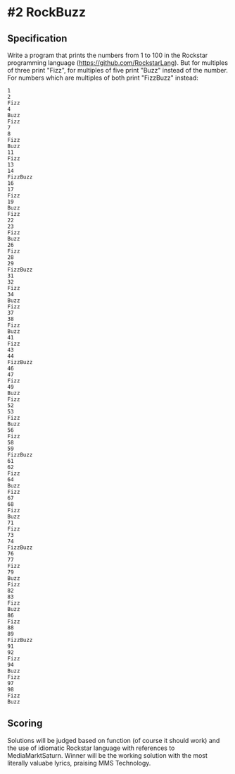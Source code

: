 # #2 RockBuzz

## Specification

Write a program that prints the numbers from 1 to 100 in the Rockstar programming language (https://github.com/RockstarLang). But for multiples of three print "Fizz", for multiples of five print "Buzz" instead of the number. For numbers which are multiples of both print "FizzBuzz" instead:

```
1
2
Fizz
4
Buzz
Fizz
7
8
Fizz
Buzz
11
Fizz
13
14
FizzBuzz
16
17
Fizz
19
Buzz
Fizz
22
23
Fizz
Buzz
26
Fizz
28
29
FizzBuzz
31
32
Fizz
34
Buzz
Fizz
37
38
Fizz
Buzz
41
Fizz
43
44
FizzBuzz
46
47
Fizz
49
Buzz
Fizz
52
53
Fizz
Buzz
56
Fizz
58
59
FizzBuzz
61
62
Fizz
64
Buzz
Fizz
67
68
Fizz
Buzz
71
Fizz
73
74
FizzBuzz
76
77
Fizz
79
Buzz
Fizz
82
83
Fizz
Buzz
86
Fizz
88
89
FizzBuzz
91
92
Fizz
94
Buzz
Fizz
97
98
Fizz
Buzz
```

## Scoring

Solutions will be judged based on function (of course it should work) and the use of idiomatic Rockstar language with references to MediaMarktSaturn. Winner will be the working solution with the most literally valuabe lyrics, praising MMS Technology.
